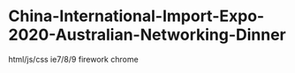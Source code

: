 # China-International-Import-Expo-2020-Australian-Networking-Dinner
html/js/css  ie7/8/9 firework chrome 
